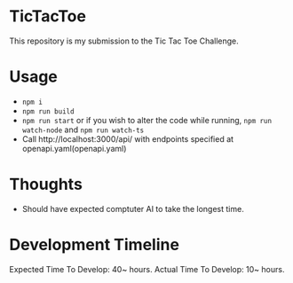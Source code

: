# TicTacToe
This repository is my submission to the Tic Tac Toe Challenge.

# Usage
- `npm i`
- `npm run build`
- `npm run start` or if you wish to alter the code while running, `npm run watch-node` and `npm run watch-ts`
- Call http://localhost:3000/api/ with endpoints specified at openapi.yaml(openapi.yaml)

# Thoughts
- Should have expected comptuter AI to take the longest time.

# Development Timeline
Expected Time To Develop: 40~ hours.
Actual Time To Develop: 10~ hours.